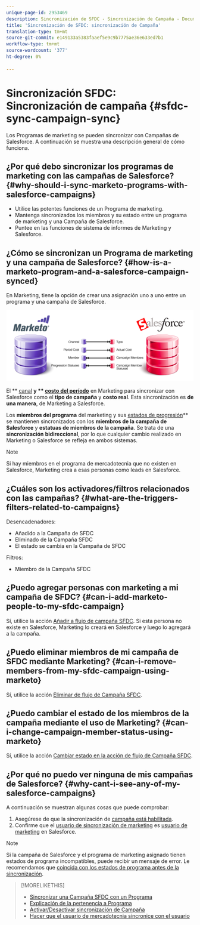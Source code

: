 ```yaml
---
unique-page-id: 2953469
description: Sincronización de SFDC - Sincronización de Campaña - Documentos de marketing - Documentación del producto
title: 'Sincronización de SFDC: sincronización de Campaña'
translation-type: tm+mt
source-git-commit: e149133a5383faaef5e9c9b7775ae36e633ed7b1
workflow-type: tm+mt
source-wordcount: '377'
ht-degree: 0%

---
```



# Sincronización SFDC: Sincronización de campaña {#sfdc-sync-campaign-sync}

Los Programas de marketing se pueden sincronizar con Campañas de Salesforce. A continuación se muestra una descripción general de cómo funciona.

## ¿Por qué debo sincronizar los programas de marketing con las campañas de Salesforce? {#why-should-i-sync-marketo-programs-with-salesforce-campaigns}

* Utilice las potentes funciones de un Programa de marketing.
* Mantenga sincronizados los miembros y su estado entre un programa de marketing y una Campaña de Salesforce.
* Puntee en las funciones de sistema de informes de Marketing y Salesforce.

## ¿Cómo se sincronizan un Programa de marketing y una campaña de Salesforce? {#how-is-a-marketo-program-and-a-salesforce-campaign-synced}

En Marketing, tiene la opción de crear una asignación uno a uno entre un programa y una campaña de Salesforce.

![](assets/image2015-7-8-9-3a43-3a8.png)

El ** [canal](../../../../product-docs/administration/tags/create-a-program-channel.md) **y ** [costo del período](../../../../product-docs/core-marketo-concepts/programs/working-with-programs/understanding-period-costs.md)** en Marketing para sincronizar con Salesforce como el **tipo de campaña** y **costo real**. Esta sincronización es **de una manera**, de Marketing a Salesforce.

Los **miembros del programa** del marketing y sus [estados de progresión](../../../../product-docs/core-marketo-concepts/programs/creating-programs/understanding-program-membership.md)** se mantienen sincronizados con los **miembros de la campaña de Salesforce** y **estatuas de miembros de la campaña**. Se trata de una **sincronización** **bidireccional**, por lo que cualquier cambio realizado en Marketing o Salesforce se refleja en ambos sistemas.

>[!NOTE]
>
>Si hay miembros en el programa de mercadotecnia que no existen en Salesforce, Marketing crea a esas personas como leads en Salesforce.

## ¿Cuáles son los activadores/filtros relacionados con las campañas? {#what-are-the-triggers-filters-related-to-campaigns}

Desencadenadores:

* Añadido a la Campaña de SFDC
* Eliminado de la Campaña SFDC
* El estado se cambia en la Campaña de SFDC

Filtros:

* Miembro de la Campaña SFDC

## ¿Puedo agregar personas con marketing a mi campaña de SFDC? {#can-i-add-marketo-people-to-my-sfdc-campaign}

Sí, utilice la acción [Añadir a flujo de campaña SFDC](../../../../product-docs/core-marketo-concepts/smart-campaigns/salesforce-flow-actions/add-to-sfdc-campaign.md). Si esta persona no existe en Salesforce, Marketing lo creará en Salesforce y luego lo agregará a la campaña.

## ¿Puedo eliminar miembros de mi campaña de SFDC mediante Marketing? {#can-i-remove-members-from-my-sfdc-campaign-using-marketo}

Sí, utilice la acción [Eliminar de flujo de Campaña SFDC](../../../../product-docs/core-marketo-concepts/smart-campaigns/salesforce-flow-actions/remove-from-sfdc-campaign.md).

## ¿Puedo cambiar el estado de los miembros de la campaña mediante el uso de Marketing? {#can-i-change-campaign-member-status-using-marketo}

Sí, utilice la acción [Cambiar estado en la acción de flujo de Campaña SFDC](../../../../product-docs/core-marketo-concepts/smart-campaigns/salesforce-flow-actions/change-status-in-sfdc-campaign.md).

## ¿Por qué no puedo ver ninguna de mis campañas de Salesforce? {#why-cant-i-see-any-of-my-salesforce-campaigns}

A continuación se muestran algunas cosas que puede comprobar:

1. Asegúrese de que la sincronización de [campaña está habilitada](../../../../product-docs/crm-sync/salesforce-sync/setup/optional-steps/enable-disable-campaign-sync.md).
1. Confirme que el [usuario de sincronización de marketing](../../../../product-docs/crm-sync/salesforce-sync/setup/enterprise-unlimited-edition/step-2-of-3-create-a-salesforce-user-for-marketo-enterprise-unlimited.md) es [usuario de marketing](../../../../product-docs/crm-sync/salesforce-sync/setup/optional-steps/enable-disable-campaign-sync/make-marketo-sync-user-a-marketing-user.md) en Salesforce.

>[!NOTE]
>
>Si la campaña de Salesforce y el programa de marketing asignado tienen estados de programa incompatibles, puede recibir un mensaje de error. Le recomendamos que [coincida con los estados de programa antes de la sincronización](sfdc-errors/how-to-match-program-statuses-and-salesforce-campaign-statuses-prior-to-sync.md).

>[!MORELIKETHIS]
>
>* [Sincronizar una Campaña SFDC con un Programa](../../../../product-docs/core-marketo-concepts/programs/working-with-programs/sync-an-sfdc-campaign-with-a-program.md)
>* [Explicación de la pertenencia a Programa](../../../../product-docs/core-marketo-concepts/programs/creating-programs/understanding-program-membership.md)
>* [Activar/Desactivar sincronización de Campaña](../../../../product-docs/crm-sync/salesforce-sync/setup/optional-steps/enable-disable-campaign-sync.md)
>* [Hacer que el usuario de mercadotecnia sincronice con el usuario](../../../../product-docs/crm-sync/salesforce-sync/setup/optional-steps/enable-disable-campaign-sync/make-marketo-sync-user-a-marketing-user.md)

>



